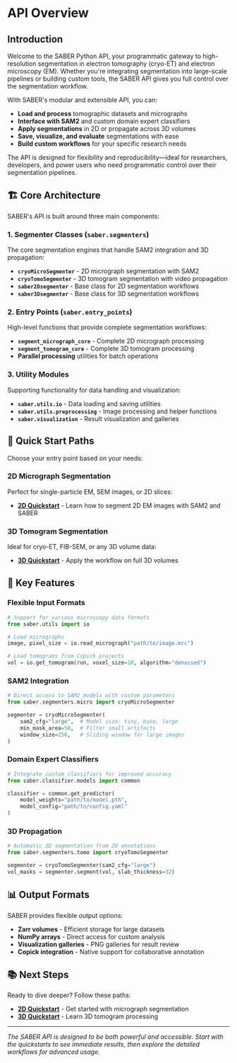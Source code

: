 # API Overview

## Introduction 

Welcome to the SABER Python API, your programmatic gateway to high-resolution segmentation in electron tomography (cryo-ET) and electron microscopy (EM). Whether you're integrating segmentation into large-scale pipelines or building custom tools, the SABER API gives you full control over the segmentation workflow.

With SABER's modular and extensible API, you can: 

* **Load and process** tomographic datasets and micrographs
* **Interface with SAM2** and custom domain expert classifiers
* **Apply segmentations** in 2D or propagate across 3D volumes
* **Save, visualize, and evaluate** segmentations with ease
* **Build custom workflows** for your specific research needs

The API is designed for flexibility and reproducibility—ideal for researchers, developers, and power users who need programmatic control over their segmentation pipelines.

## 🏗️ Core Architecture

SABER's API is built around three main components:

### 1. **Segmenter Classes** (`saber.segmenters`)
The core segmentation engines that handle SAM2 integration and 3D propagation:

- **`cryoMicroSegmenter`** - 2D micrograph segmentation with SAM2
- **`cryoTomoSegmenter`** - 3D tomogram segmentation with video propagation
- **`saber2Dsegmenter`** - Base class for 2D segmentation workflows
- **`saber3Dsegmenter`** - Base class for 3D segmentation workflows

### 2. **Entry Points** (`saber.entry_points`)
High-level functions that provide complete segmentation workflows:

- **`segment_micrograph_core`** - Complete 2D micrograph processing
- **`segment_tomogram_core`** - Complete 3D tomogram processing
- **Parallel processing** utilities for batch operations

### 3. **Utility Modules**
Supporting functionality for data handling and visualization:

- **`saber.utils.io`** - Data loading and saving utilities
- **`saber.utils.preprocessing`** - Image processing and helper functions
- **`saber.visualization`** - Result visualization and galleries

## 🚀 Quick Start Paths

Choose your entry point based on your needs:

### **2D Micrograph Segmentation**
Perfect for single-particle EM, SEM images, or 2D slices:

* **[2D Quickstart](quickstart2d.md)** - Learn how to segment 2D EM images with SAM2 and SABER

### **3D Tomogram Segmentation** 
Ideal for cryo-ET, FIB-SEM, or any 3D volume data:

* **[3D Quickstart](quickstart3d.md)** - Apply the workflow on full 3D volumes

## 🔧 Key Features

### **Flexible Input Formats**
```python
# Support for various microscopy data formats
from saber.utils import io

# Load micrographs
image, pixel_size = io.read_micrograph("path/to/image.mrc")

# Load tomograms from Copick projects
vol = io.get_tomogram(run, voxel_size=10, algorithm="denoised")
```

### **SAM2 Integration**
```python
# Direct access to SAM2 models with custom parameters
from saber.segmenters.micro import cryoMicroSegmenter

segmenter = cryoMicroSegmenter(
    sam2_cfg="large",  # Model size: tiny, base, large
    min_mask_area=50,  # Filter small artifacts
    window_size=256,   # Sliding window for large images
)
```

### **Domain Expert Classifiers**
```python
# Integrate custom classifiers for improved accuracy
from saber.classifier.models import common

classifier = common.get_predictor(
    model_weights="path/to/model.pth",
    model_config="path/to/config.yaml"
)
```

### **3D Propagation**
```python
# Automatic 3D segmentation from 2D annotations
from saber.segmenters.tomo import cryoTomoSegmenter

segmenter = cryoTomoSegmenter(sam2_cfg="large")
vol_masks = segmenter.segment(vol, slab_thickness=32)
```

## 📊 Output Formats

SABER provides flexible output options:

- **Zarr volumes** - Efficient storage for large datasets
- **NumPy arrays** - Direct access for custom analysis
- **Visualization galleries** - PNG galleries for result review
- **Copick integration** - Native support for collaborative annotation

## 📚 Next Steps

Ready to dive deeper? Follow these paths:

* **[2D Quickstart](quickstart2d.md)** - Get started with micrograph segmentation
* **[3D Quickstart](quickstart3d.md)** - Learn 3D tomogram processing

---

*The SABER API is designed to be both powerful and accessible. Start with the quickstarts to see immediate results, then explore the detailed workflows for advanced usage.* 
